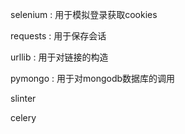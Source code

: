 selenium : 用于模拟登录获取cookies


requests : 用于保存会话



urllib : 用于对链接的构造


pymongo : 用于对mongodb数据库的调用


slinter


celery